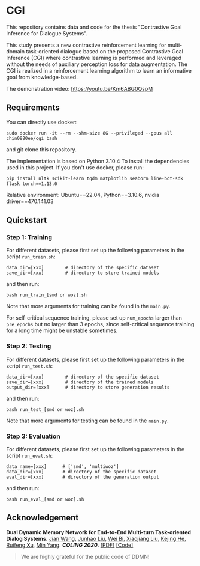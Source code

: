 # CGI
This repository contains data and code for the thesis "Contrastive Goal Inference for Dialogue Systems".

This study presents a new contrastive reinforcement learning for multi-domain task-oriented dialogue based on the proposed Contrastive Goal Inference (CGI) where contrastive learning is performed and leveraged without the needs of auxiliary perception loss for data augmentation. The CGI is realized in a reinforcement learning algorithm to learn an informative goal from knowledge-based.

The demonstration video: https://youtu.be/Km6ABG0QspM

## Requirements
You can directly use docker:
```
sudo docker run -it --rm --shm-size 8G --privileged --gpus all chin0880ee/cgi bash
```
and git clone this repository.

The implementation is based on Python 3.10.4 To install the dependencies used in this project. If you don't use docker, please run:
```
pip install nltk scikit-learn tqdm matplotlib seaborn line-bot-sdk flask torch==1.13.0
```

Relative environment: Ubuntu==22.04, Python==3.10.6, nvidia driver==470.141.03

## Quickstart

### Step 1: Training
For different datasets, please first set up the following parameters in the script `run_train.sh`:
```
data_dir=[xxx]        # directory of the specific dataset
save_dir=[xxx]        # directory to store trained models
```
and then run:
```
bash run_train_[smd or woz].sh
```
Note that more arguments for training can be found in the `main.py`. 

For self-critical sequence training, please set up `num_epochs` larger than `pre_epochs` but no larger than 3 epochs, since self-critical sequence training for a long time might be unstable sometimes.

### Step 2: Testing
For different datasets, please first set up the following parameters in the script `run_test.sh`:
```
data_dir=[xxx]        # directory of the specific dataset
save_dir=[xxx]        # directory of the trained models
output_dir=[xxx]      # directory to store generation results
```
and then run:
```
bash run_test_[smd or woz].sh
```
Note that more arguments for testing can be found in the `main.py`. 

### Step 3: Evaluation
For different datasets, please first set up the following parameters in the script `run_eval.sh`:
```
data_name=[xxx]      # ['smd', 'multiwoz']
data_dir=[xxx]       # directory of the specific dataset
eval_dir=[xxx]       # directory of the generation output
```
and then run:
```
bash run_eval_[smd or woz].sh
```

## Acknowledgement

**Dual Dynamic Memory Network for End-to-End Multi-turn Task-oriented Dialog Systems**. [Jian Wang](https://aclanthology.org/people/j/jian-wang/), [Junhao Liu](https://aclanthology.org/people/j/junhao-liu/), [Wei Bi](https://aclanthology.org/people/w/wei-bi/), [Xiaojiang Liu](https://aclanthology.org/people/x/xiaojiang-liu/), [Kejing He](https://aclanthology.org/people/k/kejing-he/), [Ruifeng Xu](https://aclanthology.org/people/r/ruifeng-xu/), [Min Yang](https://aclanthology.org/people/m/min-yang/). ***COLING 2020***. [[PDF]](https://www.aclweb.org/anthology/2020.coling-main.362) [[Code]](https://github.com/siat-nlp/DDMN)

>   We are highly grateful for the public code of DDMN!
